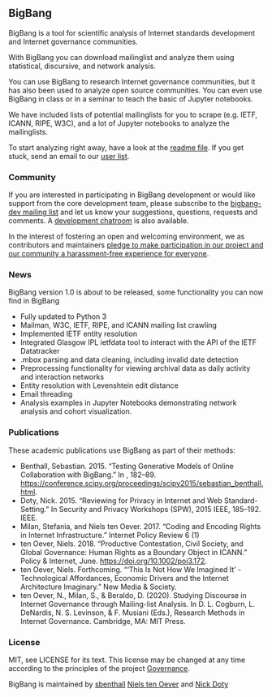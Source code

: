 ## BigBang

BigBang is a tool for scientific analysis of Internet standards development and Internet governance communities.

With BigBang you can download mailinglist and analyze them using statistical, discursive, and network analysis. 

You can use BigBang to research Internet governance communities, but it has also been used to analyze open source communities. You can even use BigBang in class or in a seminar to teach the basic of Jupyter notebooks.

We have included lists of potential mailinglists for you to scrape (e.g. IETF, ICANN, RIPE, W3C), and a lot of Jupyter notebooks to analyze the mailinglists.

To start analyzing right away, have a look at the <a href="https://github.com/datactive/bigbang/blob/master/README.md">readme file</a>. If you get stuck, send an email to our <a href="https://lists.ghserv.net/mailman/listinfo/bigbang-user">user list</a>.

### Community
If you are interested in participating in BigBang development or would like support from the core development team, please subscribe to the [bigbang-dev mailing list](https://lists.ghserv.net/mailman/listinfo/bigbang-dev) and let us know your suggestions, questions, requests and comments. A [development chatroom](https://gitter.im/datactive/bigbang) is also available.

In the interest of fostering an open and welcoming environment, we as contributors and maintainers [pledge to make participation in our project and our community a harassment-free experience for everyone](CODE_OF_CONDUCT.md).

### News
BigBang version 1.0 is about to be released, some functionality you can now find in BigBang

- Fully updated to Python 3
- Mailman, W3C, IETF, RIPE, and ICANN mailing list crawling
- Implemented IETF entity resolution
- Integrated Glasgow IPL ietfdata tool to interact with the API of the IETF Datatracker
- .mbox parsing and data cleaning, including invalid date detection
- Preprocessing functionality for viewing archival data as daily activity and interaction networks
- Entity resolution with Levenshtein edit distance
- Email threading
- Analysis examples in Jupyter Notebooks demonstrating network analysis and cohort visualization.

### Publications
These academic publications use BigBang as part of their methods:

- Benthall, Sebastian. 2015. “Testing Generative Models of Online Collaboration with BigBang.” In , 182–89. https://conference.scipy.org/proceedings/scipy2015/sebastian_benthall.html.
- Doty, Nick. 2015. “Reviewing for Privacy in Internet and Web Standard-Setting.” In Security and Privacy Workshops (SPW), 2015 IEEE, 185–192. IEEE.
- Milan, Stefania, and Niels ten Oever. 2017. “Coding and Encoding Rights in Internet Infrastructure.” Internet Policy Review 6 (1)
- ten Oever, Niels. 2018. “Productive Contestation, Civil Society, and Global Governance: Human Rights as a Boundary Object in ICANN.” Policy & Internet, June. https://doi.org/10.1002/poi3.172.
- ten Oever, Niels. Forthcoming. “‘This Is Not How We Imagined It’ -  Technological Affordances, Economic Drivers and the Internet Architecture Imaginary.” New Media & Society.
- ten Oever, N., Milan, S., & Beraldo, D. (2020). Studying Discourse in Internet Governance through Mailing-list Analysis. In D. L. Cogburn, L. DeNardis, N. S. Levinson, & F. Musiani (Eds.), Research Methods in Internet Governance. Cambridge, MA: MIT Press.

### License
MIT, see LICENSE for its text. This license may be changed at any time according to the principles of the project [Governance](https://github.com/datactive/bigbang/wiki/Governance).

BigBang is maintained by <a href="https://github.com/sbenthall">sbenthall</a> <a href="https://github.com/nllz">Niels ten Oever</a> and <a href="https://github.com/npdoty">Nick Doty</a><br>
